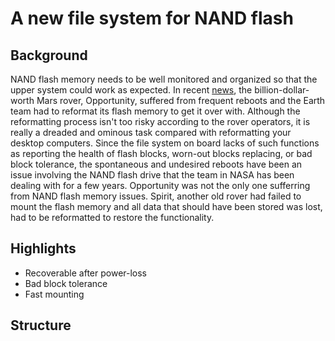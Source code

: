# A new file system for NAND flash

## Background

NAND flash memory needs to be well monitored and organized so that the
upper system could work as expected. In recent [news][mr-reformat1], the
billion-dollar-worth Mars rover, Opportunity, suffered from frequent
reboots and the Earth team had to reformat its flash memory to get it
over with. Although the reformatting process isn't too risky according to
the rover operators, it is really a dreaded and ominous task compared
with reformatting your desktop computers. Since the file system on
board lacks of such functions as reporting the health of flash blocks,
worn-out blocks replacing, or bad block tolerance, the spontaneous and
undesired reboots have been an issue involving the NAND flash drive that
the team in NASA has been dealing with for a few years. Opportunity was
not the only one sufferring from NAND flash memory issues. Spirit, another
old rover had failed to mount the flash memory and all data that should have
been stored was lost, had to be reformatted to restore the functionality.

[mr-reformat1]: http://www.eteknix.com/nasas-mars-rover-resetted-wiped/

[mr-reformat2]: http://www.planetary.org/explore/space-topics/space-missions/mer-updates/2014/08-mer-update-opportunity-reboots-reformats.html

## Highlights

+ Recoverable after power-loss
+ Bad block tolerance
+ Fast mounting

## Structure

